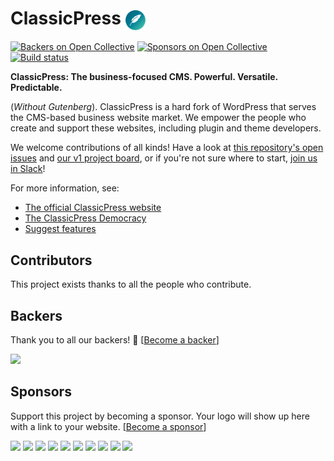 # ClassicPress <img src="src/wp-includes/images/ClassicPress-icon-blue-600.png" height="32" valign="middle">

[![Backers on Open Collective](https://opencollective.com/classicpress/backers/badge.svg)](#backers) [![Sponsors on Open Collective](https://opencollective.com/classicpress/sponsors/badge.svg)](#sponsors) [![Build status](https://img.shields.io/travis/ClassicPress/ClassicPress.svg?style=flat)](https://travis-ci.org/ClassicPress/ClassicPress)

**ClassicPress: The business-focused CMS. Powerful. Versatile. Predictable.**

(_Without Gutenberg_). ClassicPress is a hard fork of WordPress that serves the CMS-based business website market. We empower the people who create and support these websites, including plugin and theme developers.

We welcome contributions of all kinds!  Have a look at
[this repository's open issues](https://github.com/ClassicPress/ClassicPress/issues)
and
[our v1 project board](https://github.com/orgs/ClassicPress/projects/1),
or if you're not sure where to start,
[join us in Slack](https://join.slack.com/t/classicpress/shared_invite/enQtNDIwNjY2OTg1MjAxLWJiM2U2NmY3ZjFlZjQ4Zjk2OGI4ZTg3NzY1ZTU3NzI3OTRjMTU0YzAzOWUyZmZlODgyOWE1YTViYjcwY2Y5YzI)!

For more information, see:

- [The official ClassicPress website](https://www.classicpress.net/)
- [The ClassicPress Democracy](https://www.classicpress.net/democracy/)
- [Suggest features](https://petitions.classicpress.net/)

## Contributors

This project exists thanks to all the people who contribute.


## Backers

Thank you to all our backers! 🙏 [[Become a backer](https://opencollective.com/classicpress#backer)]

<a href="https://opencollective.com/classicpress#backers" target="_blank"><img src="https://opencollective.com/classicpress/backers.svg?width=890"></a>


## Sponsors

Support this project by becoming a sponsor. Your logo will show up here with a link to your website. [[Become a sponsor](https://opencollective.com/classicpress#sponsor)]

<a href="https://opencollective.com/classicpress/sponsor/0/website" target="_blank"><img src="https://opencollective.com/classicpress/sponsor/0/avatar.svg"></a>
<a href="https://opencollective.com/classicpress/sponsor/1/website" target="_blank"><img src="https://opencollective.com/classicpress/sponsor/1/avatar.svg"></a>
<a href="https://opencollective.com/classicpress/sponsor/2/website" target="_blank"><img src="https://opencollective.com/classicpress/sponsor/2/avatar.svg"></a>
<a href="https://opencollective.com/classicpress/sponsor/3/website" target="_blank"><img src="https://opencollective.com/classicpress/sponsor/3/avatar.svg"></a>
<a href="https://opencollective.com/classicpress/sponsor/4/website" target="_blank"><img src="https://opencollective.com/classicpress/sponsor/4/avatar.svg"></a>
<a href="https://opencollective.com/classicpress/sponsor/5/website" target="_blank"><img src="https://opencollective.com/classicpress/sponsor/5/avatar.svg"></a>
<a href="https://opencollective.com/classicpress/sponsor/6/website" target="_blank"><img src="https://opencollective.com/classicpress/sponsor/6/avatar.svg"></a>
<a href="https://opencollective.com/classicpress/sponsor/7/website" target="_blank"><img src="https://opencollective.com/classicpress/sponsor/7/avatar.svg"></a>
<a href="https://opencollective.com/classicpress/sponsor/8/website" target="_blank"><img src="https://opencollective.com/classicpress/sponsor/8/avatar.svg"></a>
<a href="https://opencollective.com/classicpress/sponsor/9/website" target="_blank"><img src="https://opencollective.com/classicpress/sponsor/9/avatar.svg"></a>


